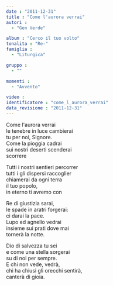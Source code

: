 ```yaml
---
date : "2011-12-31"
title : "Come l'aurora verrai"
autori : 
  - "Gen Verde"

album : "Cerco il tuo volto"
tonalita : "Re-"
famiglia : 
  - "Liturgica"

gruppo : 
  - ""

momenti : 
  - "Avvento"

video : 
identificatore : "come_l_aurora_verrai"
data_revisione : "2011-12-31"
---
```

  
  
Come l'aurora verrai  
le tenebre in luce cambierai  
tu per noi, Signore.  
Come la pioggia cadrai  
sui nostri deserti scenderai  
scorrere  
  
  
  
Tutti i nostri sentieri percorrer     
tutti i gli dispersi raccoglier     
chiamerai da ogni terra  
il tuo popolo,  
in eterno ti avremo con     
  
  
  
  
Re di giustizia sarai,  
le spade in aratri forgerai:  
ci darai la pace.  
Lupo ed agnello vedrai  
insieme sui prati dove mai  
tornerà la notte.  
  
  
  
  
Dio di salvezza tu sei  
e come una stella sorgerai  
su di noi per sempre.  
E chi non vede, vedrà,  
chi ha chiusi gli orecchi sentirà,  
canterà di gioia.  
  
  
  
  
